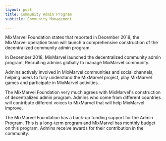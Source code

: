 ```yaml
---
layout: post
title: Community Admin Program
subtitle: Community Management

---
```


MixMarvel Foundation states that reported in December 2018, the MixMarvel operation team will launch a comprehensive construction of the decentralized community admin program. 

In December 2018, MixMarvel launched the decentralized community admin program, Recruiting admins globally to manage MixMarvel community. 

Admins actively involved in MixMarvel communities and social channels, helping users to fully understand the MixMarvel project, play MixMarvel games and participate in MixMarvel activities. 

The MixMarvel Foundation very much agrees with MixMarvel's construction of decentralized admin program. Admins who come from different countries will contribute different voices to MixMarvel that will help MixMarvel improve. 

The MixMarvel Foundation has a back-up funding support for the Admin Program. This is a long-term program and MixMarvel has monthly budget on this program. Admins receive awards for their contribution in the community. 

